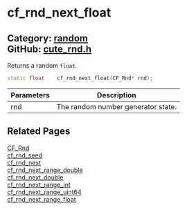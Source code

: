 [](../header.md ':include')

# cf_rnd_next_float

Category: [random](/api_reference?id=random)  
GitHub: [cute_rnd.h](https://github.com/RandyGaul/cute_framework/blob/master/include/cute_rnd.h)  
---

Returns a random `float`.

```cpp
static float    cf_rnd_next_float(CF_Rnd* rnd);
```

Parameters | Description
--- | ---
rnd | The random number generator state.

## Related Pages

[CF_Rnd](/random/cf_rnd.md)  
[cf_rnd_seed](/random/cf_rnd_seed.md)  
[cf_rnd_next](/random/cf_rnd_next.md)  
[cf_rnd_next_range_double](/random/cf_rnd_next_range_double.md)  
[cf_rnd_next_double](/random/cf_rnd_next_double.md)  
[cf_rnd_next_range_int](/random/cf_rnd_next_range_int.md)  
[cf_rnd_next_range_uint64](/random/cf_rnd_next_range_uint64.md)  
[cf_rnd_next_range_float](/random/cf_rnd_next_range_float.md)  

